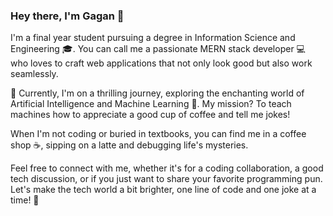 ### Hey there, I'm Gagan 👋


I'm a final year student pursuing a degree in Information Science and Engineering 🎓. You can call me a passionate MERN stack developer 💻 who loves to craft web applications that not only look good but also work seamlessly.

🌱 Currently, I'm on a thrilling journey, exploring the enchanting world of Artificial Intelligence and Machine Learning 🤖. My mission? To teach machines how to appreciate a good cup of coffee and tell me jokes!

When I'm not coding or buried in textbooks, you can find me in a coffee shop ☕, sipping on a latte and debugging life's mysteries.

Feel free to connect with me, whether it's for a coding collaboration, a good tech discussion, or if you just want to share your favorite programming pun. Let's make the tech world a bit brighter, one line of code and one joke at a time! 🚀

